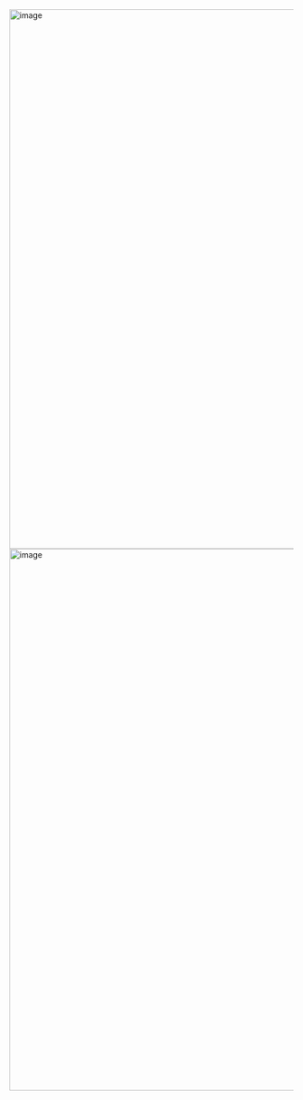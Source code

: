 <img width="955" alt="image" src="https://github.com/user-attachments/assets/5550c8a7-9797-4952-8a97-a00b0e5fcd4e" />
<img width="959" alt="image" src="https://github.com/user-attachments/assets/7195a7f3-3000-4738-9e15-de35066b6f1e" />
